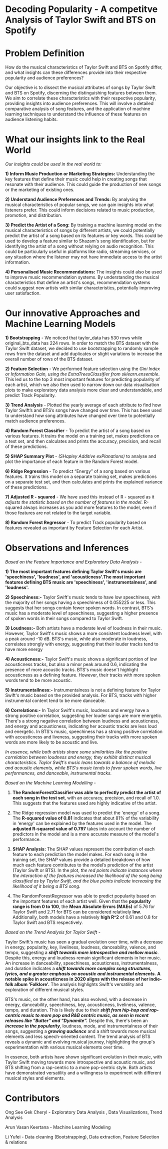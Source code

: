 # Decoding Popularity - A competitve Analysis of Taylor Swift and BTS on Spotify
# Problem Definition
How do the musical characteristics of Taylor Swift and BTS on Spotify differ, and what insights can these differences provide into their respective popularity and audience preferences? 

Our objective is to dissect the musical attributes of songs by Taylor Swift and BTS on Spotify, discerning the distinguishing features between them. We aim to correlate these characteristics with their respective popularity, providing insights into audience preferences. This will involve a detailed comparative analysis of song features, and the application of machine learning techniques to understand the influence of these features on audience listening habits.

# What our insights link to the Real World 
_Our insights could be used in the real world to:_ 

**1) Inform Music Production or Marketing Strategies:** Understanding the key features that define their music could help in creating songs that resonate with their audience. This could guide the production of new songs or the marketing of existing ones.

**2) Understand Audience Preferences and Trends:** By analysing the musical characteristics of popular songs, we can gain insights into what listeners prefer. This could inform decisions related to music production, promotion, and distribution.

**3) Predict the Artist of a Song:** By training a machine learning model on the musical characteristics of songs by different artists, we could potentially predict the artist of a song based on its features or key words. This could be used to develop a feature similar to Shazam's song identification, but for identifying the artist of a song without relying on audio recognition. This could be particularly useful in platforms like radio, streaming services, or any situation where the listener may not have immediate access to the artist information.

**4) Personalised Music Recommendations:** The insights could also be used to improve music recommendation systems. By understanding the musical characteristics that define an artist's songs, recommendation systems could suggest new artists with similar characteristics, potentially improving user satisfaction.

# Our innovative Approaches and Machine Learning Models

**1) Bootstrapping** - We noticed that taylor_data has 530 rows while original_bts_data has 224 rows. In order to match the BTS dataset with the Taylor Swift dataset, we decided to use bootstrapping to randomly sample rows from the dataset and add duplicates or slight variations to increase the overall number of rows of the BTS dataset.
   
**2) Feature Selection** - We performed feature selection using the _Gini Index or Information Gain, using the ExtraTreesClassifier from sklearn.ensemble_. This led us to the top 3 most important features for predicting popularity of each artist, which we also then used to narrow down our data visualisation plots to make exploratory data analysis more clear and understandable, and predict Track Popularity.
   
**3) Trend Analysis** - Plotted the yearly average of each attribute to find how Taylor Swift’s and BTS’s songs have changed over time. This has been used to understand how song attributes have changed over time to potentially match audience preferences.
   
**4) Random Forest Classifier** - To predict the artist of a song based on various features. It trains the model on a training set, makes predictions on a test set, and then calculates and prints the accuracy, precision, and recall of these predictions.
   
**5) SHAP Summary Plot** - _(SHapley Additive exPlanations)_ to analyse and plot the importance of each feature in the Random Forest model.

**6) Ridge Regression** - To predict “Energy” of a song based on various features. It trains this model on a separate training set, makes predictions on a separate test set, and then calculates and prints the explained variance of these predictions.

**7) Adjusted R - squared** - We have used this instead of R - squared as it _adjusts the statistic based on the number of features in the model_. R-squared always increases as you add more features to the model, even if those features are not related to the target variable.

**8) Random Forest Regressor** - To predict Track popularity based on features revealed as important by Feature Selection for each Artist.

# Observations and Inferences 

_Based on the Feature Importance and Exploratory Data Analysis_ - 

**1) The most important features defining Taylor Swift's music are 'speechiness', 'loudness', and 'acousticness'.The most important features defining BTS music are 'speechiness', 'instrumentalness', and 'loudness'.**

**2) Speechiness:-**
Taylor Swift's music tends to have low speechiness, with the majority of her songs having a speechiness of 0.055225 or less. This suggests that her songs contain fewer spoken words.
In contrast, BTS's music has a moderate level of speechiness, suggesting a higher presence of spoken words in their songs compared to Taylor Swift.

**3) Loudness:-**
Both artists have a moderate level of loudness in their music. However, Taylor Swift's music shows a more consistent loudness level, with a peak around -10 dB.
BTS's music, while also moderate in loudness, correlates strongly with energy, suggesting that their louder tracks tend to have more energy

**4) Acousticness:-**
Taylor Swift's music shows a significant portion of low acousticness tracks, but also a minor peak around 0.6, indicating the presence of more acoustic tracks.
BTS's music doesn't highlight acousticness as a defining feature. However, their tracks with more spoken words tend to be more acoustic.

**5) Instrumentallness:-** 
Instrumentalness is not a defining feature for Taylor Swift's music based on the provided analysis. 
For BTS, tracks with higher instrumental content tend to be more danceable.

**6) Correlations:-** 
In Taylor Swift's music, loudness and energy have a strong positive correlation, suggesting her louder songs are more energetic. There's a strong negative correlation between loudness and acousticness, and energy and acousticness, indicating her acoustic tracks are less loud and energetic. 
In BTS's music, speechiness has a strong positive correlation with acousticness and liveness, suggesting their tracks with more spoken words are more likely to be acoustic and live.

_In essence, while both artists share some similarities like the positive correlation between loudness and energy, they exhibit distinct musical characteristics. Taylor Swift's music leans towards a balance of melodic and acoustic elements, while BTS's music tends to favor spoken words, live performances, and danceable, instrumental tracks._

_Based on the Machine Learning Modelling  -_

1) **The RandomForestClassifier was able to perfectly predict the artist of each song in the test set**, with an accuracy, precision, and recall of 1.0. This suggests that the features used are highly indicative of the artist.

2) The Ridge regression model was used to predict the 'energy' of a song. The **R-squared value of 0.81** indicates that about 81% of the variability in 'energy' can be explained by the features used in the model. The **adjusted R-squared value of 0.797** takes into account the number of predictors in the model and is a more accurate measure of the model's performance.

3) **SHAP Analysis:** The SHAP values represent the contribution of each feature to each prediction the model makes. For each song in the training set, the SHAP values provide a detailed breakdown of how much each feature contributes to the model’s prediction of the artist (Taylor Swift or BTS). In the plot, _the red points indicate instances where the interaction of the features increased the likelihood of the song being classified as by Taylor Swift, and the blue points indicate increasing the likelihood of it being a BTS song._

4) The RandomForestRegressor was able to predict popularity based on the important features of each artist well. Given that the **popularity range is from 0 to 100**, the **Mean Absolute Errors (MAEs)** of 5.76 for Taylor Swift and 2.71 for BTS can be considered relatively **low**. Additionally, both models have a relatively **high R^2** of 0.61 and 0.8 for Taylor Swift and BTS respectively.

_Based on the Trend Analysis for Taylor Swift_  -

Taylor Swift's music has seen a gradual evolution over time, with a decrease in energy, popularity, key, liveliness, loudness, danceability, valence, and tempo, suggesting a **_shift towards more introspective and mellow music_**. Despite this, energy and loudness remain significant elements in her music. An increase in danceability, speechiness, acousticness, instrumentalness, and duration indicates a **_shift towards more complex song structures, lyrics, and a greater emphasis on acoustic and instrumental elements._** **A notable spike in acousticness in 2020 aligns with the release of her indie-folk album 'Folklore'.** The analysis highlights Swift's versatility and exploration of different musical styles.

BTS's music, on the other hand, has also evolved, with a decrease in energy, danceability, speechiness, key, acousticness, liveliness, valence, tempo, and duration. This is likely due to their **_shift from hip-hop and rap-centric music to more pop and R&B centric music, as seen in recent releases like "Butter" and "Dynamite"._** Despite this, there's been an **_increase in the popularity_**, loudness, mode, and instrumentalness of their songs, suggesting a **_growing audience_** and a shift towards more musical elements and less speech-oriented content. The trend analysis of BTS reveals a dynamic and evolving musical journey, highlighting the group's experimentation with various musical elements over time.

In essence, both artists have shown significant evolution in their music, with Taylor Swift moving towards more introspective and acoustic music, and BTS shifting from a rap-centric to a more pop-centric style. Both artists have demonstrated versatility and a willingness to experiment with different musical styles and elements.

# Contributors

Ong See Gek Cheryl - Exploratory Data Analysis , Data Visualizations, Trend Analysis

Arun Vasan Keertana - Machine Learning Modeling

Li Yufei - Data cleaning (Bootstrapping), Data extraction, Feature Selection & relations



 



























